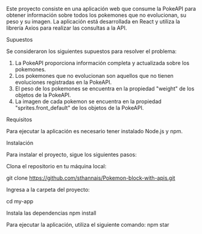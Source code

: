 Este proyecto consiste en una aplicación web que consume la PokeAPI para obtener información sobre todos los pokemones que no evolucionan, su peso y su imagen. La aplicación está desarrollada en React y utiliza la librería Axios para realizar las consultas a la API.

Supuestos

Se consideraron los siguientes supuestos para resolver el problema:

1. La PokeAPI proporciona información completa y actualizada sobre los pokemones.
2. Los pokemones que no evolucionan son aquellos que no tienen evoluciones registradas en la PokeAPI.
3. El peso de los pokemones se encuentra en la propiedad "weight" de los objetos de la PokeAPI.
4. La imagen de cada pokemon se encuentra en la propiedad "sprites.front_default" de los objetos de la PokeAPI.

Requisitos

Para ejecutar la aplicación es necesario tener instalado Node.js y npm.

Instalación

Para instalar el proyecto, sigue los siguientes pasos:

Clona el repositorio en tu máquina local:

git clone https://github.com/sthannais/Pokemon-block-with-apis.git

Ingresa a la carpeta del proyecto:

cd my-app

Instala las dependencias
npm install

Para ejecutar la aplicación, utiliza el siguiente comando:
npm star
